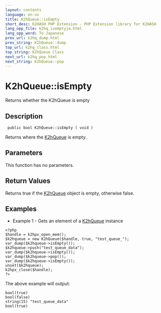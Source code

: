 ```yaml
---
layout: contents
language: en-us
title: K2hQueue::isEmpty
short_desc: K2HASH PHP Extension - PHP Extension library for K2HASH
lang_opp_file: k2hq_isemptyja.html
lang_opp_word: To Japanese
prev_url: k2hq_dump.html
prev_string: K2hQueue::dump
top_url: k2hq_class.html
top_string: K2hQueue Class
next_url: k2hq_pop.html
next_string: K2hQueue::pop
---
```


# K2hQueue::isEmpty
Returns whether the K2hQueue is empty

## Description

```
 public bool K2hQueue::isEmpty ( void )
```

Returns where the [K2hQueue](k2hq_class.html) is empty. 

## Parameters
This function has no parameters.

## Return Values
Returns true if the [K2hQueue](k2hq_class.html) object is empty, otherwise false. 

## Examples
- Example 1 - Gets an element of a [K2hQueue](k2hq_class.html) instance

```
<?php
$handle = k2hpx_open_mem();
$k2hqueue = new K2hQueue($handle, true, "test_queue_");
var_dump($k2hqueue->isEmpty());
$k2hqueue->push("test_queue_data");
var_dump($k2hqueue->isEmpty());
var_dump($k2hqueue->pop());
var_dump($k2hqueue->isEmpty());
unset($k2hqueue);
k2hpx_close($handle);
?>
```

The above example will output:

```
bool(true)
bool(false)
string(15) "test_queue_data"
bool(true)
```

